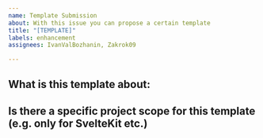 ```yaml
---
name: Template Submission
about: With this issue you can propose a certain template
title: "[TEMPLATE]"
labels: enhancement
assignees: IvanValBozhanin, Zakrok09

---
```


## What is this template about:


## Is there a specific project scope for this template (e.g. only for SvelteKit etc.)
